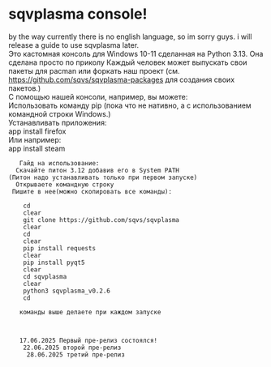 # sqvplasma console!

by the way currently there is no english language, so im sorry guys. i will release a guide to use sqvplasma later.            
 Это кастомная консоль для Windows 10-11 сделанная на Python 3.13. 
 Она сделана просто по приколу
Каждый человек может выпускать свои пакеты для pacman или форкать наш проект   (см. https://github.com/sqvs/sqvplasma-packages для создания своих пакетов.)           
        С помощью нашей консоли, например, вы можете:                    
   Использовать команду pip (пока что не нативно, а с использованием командной строки Windows.)                      
      Устанавливать приложения:             
      app install firefox             
      Или например:            
        app install steam          
        

       Гайд на использование:
      Скачайте питон 3.12 добавив его в System PATH
    (Питон надо устанавливать только при первом запуске)
      Открываете командную строку
     Пишите в нее(можно скопировать все команды):

        cd
        clear
        git clone https://github.com/sqvs/sqvplasma
        clear
        cd
        clear
        pip install requests
        clear
        pip install pyqt5
        clear
        cd sqvplasma
        clear
        python3 sqvplasma_v0.2.6
        cd
        
       команды выше делаете при каждом запуске



       17.06.2025 Первый пре-релиз состоялся!
        22.06.2025 второй пре-релиз
         28.06.2025 третий пре-релиз
